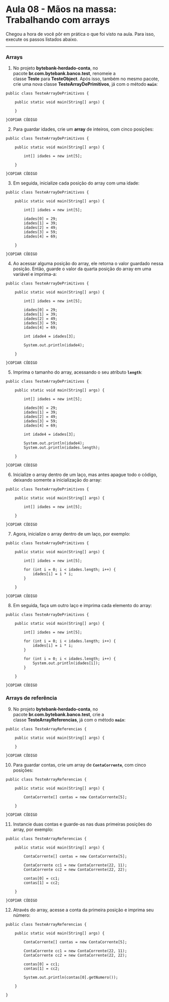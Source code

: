 # Aula 08 - Mãos na massa: Trabalhando com arrays

Chegou a hora de você pôr em prática o que foi visto na aula. Para isso, execute os passos listados abaixo.

---

### **Arrays**

1) No projeto **bytebank-herdado-conta**, no pacote **br.com.bytebank.banco.test**, renomeie a classe **Teste** para **TesteObject**. Após isso, também no mesmo pacote, crie uma nova classe **TesteArrayDePrimitivos**, já com o método **`main`**:

```
public class TesteArrayDePrimitivos {

    public static void main(String[] args) {

    }

}COPIAR CÓDIGO
```

2) Para guardar idades, crie um **array** de inteiros, com cinco posições:

```
public class TesteArrayDePrimitivos {

    public static void main(String[] args) {

        int[] idades = new int[5];

    }

}COPIAR CÓDIGO
```

3) Em seguida, inicialize cada posição do array com uma idade:

```
public class TesteArrayDePrimitivos {

    public static void main(String[] args) {

        int[] idades = new int[5];

        idades[0] = 29;
        idades[1] = 39;
        idades[2] = 49;
        idades[3] = 59;
        idades[4] = 69;

    }

}COPIAR CÓDIGO
```

4) Ao acessar alguma posição do array, ele retorna o valor guardado nessa posição. Então, guarde o valor da quarta posição do array em uma variável e imprima-a:

```
public class TesteArrayDePrimitivos {

    public static void main(String[] args) {

        int[] idades = new int[5];

        idades[0] = 29;
        idades[1] = 39;
        idades[2] = 49;
        idades[3] = 59;
        idades[4] = 69;

        int idade4 = idades[3];

        System.out.println(idade4);

    }

}COPIAR CÓDIGO
```

5) Imprima o tamanho do array, acessando o seu atributo **`length`**:

```
public class TesteArrayDePrimitivos {

    public static void main(String[] args) {

        int[] idades = new int[5];

        idades[0] = 29;
        idades[1] = 39;
        idades[2] = 49;
        idades[3] = 59;
        idades[4] = 69;

        int idade4 = idades[3];

        System.out.println(idade4);
        System.out.println(idades.length);

    }

}COPIAR CÓDIGO
```

6) Inicialize o array dentro de um laço, mas antes apague todo o código, deixando somente a inicialização do array:

```
public class TesteArrayDePrimitivos {

    public static void main(String[] args) {

        int[] idades = new int[5];

    }

}COPIAR CÓDIGO
```

7) Agora, inicialize o array dentro de um laço, por exemplo:

```
public class TesteArrayDePrimitivos {

    public static void main(String[] args) {

        int[] idades = new int[5];

        for (int i = 0; i < idades.length; i++) {
            idades[i] = i * i;
        }

    }

}COPIAR CÓDIGO
```

8) Em seguida, faça um outro laço e imprima cada elemento do array:

```
public class TesteArrayDePrimitivos {

    public static void main(String[] args) {

        int[] idades = new int[5];

        for (int i = 0; i < idades.length; i++) {
            idades[i] = i * i;
        }

        for (int i = 0; i < idades.length; i++) {
            System.out.println(idades[i]);
        }

    }

}COPIAR CÓDIGO
```

### **Arrays de referência**

9) No projeto **bytebank-herdado-conta**, no pacote **br.com.bytebank.banco.test**, crie a classe **TesteArrayReferencias**, já com o método **`main`**:

```
public class TesteArrayReferencias {

    public static void main(String[] args) {

    }

}COPIAR CÓDIGO
```

10) Para guardar contas, crie um array de **`ContaCorrente`**, com cinco posições:

```
public class TesteArrayReferencias {

    public static void main(String[] args) {

        ContaCorrente[] contas = new ContaCorrente[5];

    }

}COPIAR CÓDIGO
```

11) Instancie duas contas e guarde-as nas duas primeiras posições do array, por exemplo:

```
public class TesteArrayReferencias {

    public static void main(String[] args) {

        ContaCorrente[] contas = new ContaCorrente[5];

        ContaCorrente cc1 = new ContaCorrente(22, 11);
        ContaCorrente cc2 = new ContaCorrente(22, 22);

        contas[0] = cc1;
        contas[1] = cc2;

    }

}COPIAR CÓDIGO
```

12) Através do array, acesse a conta da primeira posição e imprima seu número:

```
public class TesteArrayReferencias {

    public static void main(String[] args) {

        ContaCorrente[] contas = new ContaCorrente[5];

        ContaCorrente cc1 = new ContaCorrente(22, 11);
        ContaCorrente cc2 = new ContaCorrente(22, 22);

        contas[0] = cc1;
        contas[1] = cc2;

        System.out.println(contas[0].getNumero());

    }

}
```